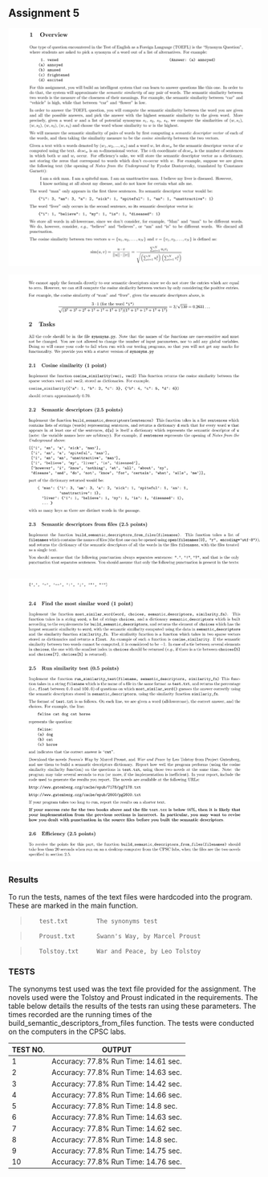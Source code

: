 ## Assignment 5

![Cap 1](https://github.com/jasminecronin/intro-to-cs-I/blob/master/Coursework/Assignments/Assignment%205/assignment5-1.png)

![Cap 2](https://github.com/jasminecronin/intro-to-cs-I/blob/master/Coursework/Assignments/Assignment%205/assignment5-2.png)

![Cap 3](https://github.com/jasminecronin/intro-to-cs-I/blob/master/Coursework/Assignments/Assignment%205/assignment5-3.png)

### Results

To run the tests, names of the text files were hardcoded into the program.
These are marked in the main function.

>        test.txt        The synonyms test

>        Proust.txt      Swann's Way, by Marcel Proust

>        Tolstoy.txt     War and Peace, by Leo Tolstoy



### TESTS

The synonyms test used was the text file provided for the assignment. The 
novels used were the Tolstoy and Proust indicated in the requirements. The 
table below details the results of the tests ran using these parameters. The
times recorded are the running times of the 
build_semantic_descriptors_from_files function. The tests were conducted on
the computers in the CPSC labs.

|TEST NO. | OUTPUT |
|---|---|
|     1   |        Accuracy: 77.8%    Run Time: 14.61 sec.|
|     2   |        Accuracy: 77.8%    Run Time: 14.63 sec.|
|     3   |        Accuracy: 77.8%    Run Time: 14.42 sec.|
|     4   |        Accuracy: 77.8%    Run Time: 14.66 sec.|
|     5   |        Accuracy: 77.8%    Run Time: 14.8 sec.|
|     6   |        Accuracy: 77.8%    Run Time: 14.63 sec.|
|     7   |        Accuracy: 77.8%    Run Time: 14.62 sec.|
|     8   |        Accuracy: 77.8%    Run Time: 14.8 sec.|
|     9   |        Accuracy: 77.8%    Run Time: 14.75 sec.|
|    10   |        Accuracy: 77.8%    Run Time: 14.76 sec.|


